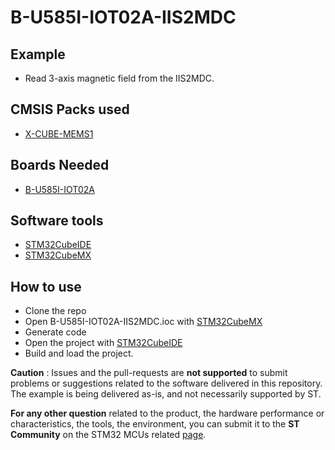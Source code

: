 # B-U585I-IOT02A-IIS2MDC

## Example

* Read 3-axis magnetic field from the IIS2MDC.

## CMSIS Packs used
* [X-CUBE-MEMS1](https://www.st.com/en/embedded-software/x-cube-mems1.html)

## Boards Needed

  * [B-U585I-IOT02A](https://www.st.com/en/evaluation-tools/b-u585i-iot02a.html)

## Software tools
* [STM32CubeIDE](https://www.st.com/stm32cubeide)
* [STM32CubeMX](https://www.st.com/stm32cubemx)

## How to use
* Clone the repo
* Open B-U585I-IOT02A-IIS2MDC.ioc with [STM32CubeMX](https://www.st.com/stm32cubemx)
* Generate code
* Open the project with [STM32CubeIDE](https://www.st.com/stm32cubeide)
* Build and load the project.


**Caution** : Issues and the pull-requests are **not supported** to submit problems or suggestions related to the software delivered in this repository. The example is being delivered as-is, and not necessarily supported by ST.

**For any other question** related to the product, the hardware performance or characteristics, the tools, the environment, you can submit it to the **ST Community** on the STM32 MCUs related [page](https://community.st.com/s/topic/0TO0X000000BSqSWAW/stm32-mcus).



